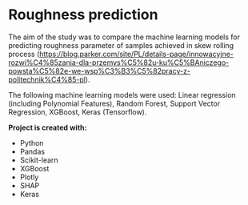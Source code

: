 # Roughness prediction

The aim of the study was to compare the machine learning models for predicting roughness parameter of samples achieved in skew rolling process (https://blog.parker.com/site/PL/details-page/innowacyjne-rozwi%C4%85zania-dla-przemys%C5%82u-ku%C5%BAniczego-powsta%C5%82e-we-wsp%C3%B3%C5%82pracy-z-politechnik%C4%85-pl).

The following machine learning models were used: Linear regression (including Polynomial Features), Random Forest, Support Vector Regression, XGBoost, Keras (Tensorflow).

**Project is created with:**

- Python
- Pandas
- Scikit-learn
- XGBoost
- Plotly
- SHAP
- Keras
